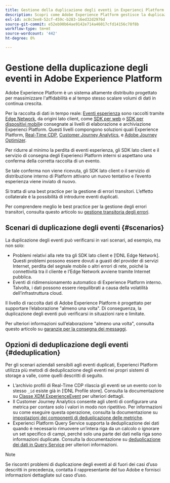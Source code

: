 ```yaml
---
title: Gestione della duplicazione degli eventi in Experienci Platform
description: Scopri come Adobe Experience Platform gestisce la duplicazione degli eventi
exl-id: ac8c3ee8-52cf-459c-b283-16ed32d2976d
source-git-commit: e52eb90b64ae9142e714a46017cfd14156c78f8b
workflow-type: tm+mt
source-wordcount: '442'
ht-degree: 0%

---
```


# Gestione della duplicazione degli eventi in Adobe Experience Platform

Adobe Experience Platform è un sistema altamente distribuito progettato per massimizzare l&#39;affidabilità e al tempo stesso scalare volumi di dati in continua crescita.

Per la raccolta di dati in tempo reale: [Eventi esperienza](../xdm/classes/experienceevent.md) sono raccolti tramite [Edge Network](../web-sdk/home.md#edge-network), da origini lato client, come [SDK per web](../web-sdk/home.md) o [SDK per dispositivi mobili](https://developer.adobe.com/client-sdks/home/)e consegnate ai livelli di elaborazione e archiviazione Experienci Platform. Questi livelli compongono soluzioni quali Experience Platform, [Real-Time CDP](../rtcdp/home.md), [Customer Journey Analytics](https://experienceleague.adobe.com/docs/analytics-platform/using/cja-overview/cja-overview.html?lang=it), e [Adobe Journey Optimizer](https://experienceleague.adobe.com/docs/journey-optimizer/using/ajo-home.html?lang=it).

Per ridurre al minimo la perdita di eventi esperienza, gli SDK lato client e il servizio di consegna degli Experienci Platform interni si aspettano una conferma della corretta raccolta di un evento.

Se tale conferma non viene ricevuta, gli SDK lato client o il servizio di distribuzione interno di Platform attivano un nuovo tentativo e l’evento esperienza viene inviato di nuovo.

Si tratta di una best practice per la gestione di errori transitori. L’effetto collaterale è la possibilità di introdurre eventi duplicati.

Per comprendere meglio le best practice per la gestione degli errori transitori, consulta questo articolo su [gestione transitoria degli errori](https://learn.microsoft.com/en-us/azure/architecture/best-practices/transient-faults).

## Scenari di duplicazione degli eventi {#scenarios}

La duplicazione degli eventi può verificarsi in vari scenari, ad esempio, ma non solo:

* Problemi relativi alla rete tra gli SDK lato client e [!DNL Edge Network]. Questi problemi possono essere dovuti a guasti del provider di servizi Internet, perdita del segnale mobile o altri errori di rete, poiché la connettività tra il cliente e l’Edge Network avviene tramite Internet pubblica.
* Eventi di ridimensionamento automatico di Experience Platform interno. Talvolta, i dati possono essere riequilibrati a causa della volatilità dell’infrastruttura cloud.

Il livello di raccolta dati di Adobe Experience Platform è progettato per supportare l’elaborazione &quot;almeno una volta&quot;. Di conseguenza, la duplicazione degli eventi può verificarsi in situazioni rare e limitate.

Per ulteriori informazioni sull’elaborazione &quot;almeno una volta&quot;, consulta questo articolo su [garanzie per la consegna dei messaggi](https://docs.confluent.io/kafka/design/delivery-semantics.html).

## Opzioni di deduplicazione degli eventi {#deduplication}

Per gli scenari aziendali sensibili agli eventi duplicati, Experienci Platform utilizza più metodi di deduplicazione degli eventi nei propri sistemi di storage a valle, come quelli descritti di seguito.

* L’archivio profili di Real-Time CDP rilascia gli eventi se un evento con lo stesso `_id` esiste già in [!DNL Profile store]. Consulta la documentazione su [Classe XDM ExperienceEvent](../xdm/classes/experienceevent.md) per ulteriori dettagli.
* Il Customer Journey Analytics consente agli utenti di configurare una metrica per contare solo i valori in modo non ripetitivo. Per informazioni su come eseguire questa operazione, consulta la documentazione su [impostazioni dei componenti di deduplicazione delle metriche](https://experienceleague.adobe.com/docs/analytics-platform/using/cja-dataviews/component-settings/metric-deduplication.html?lang=it).
* Experienci Platform Query Service supporta la deduplicazione dei dati quando è necessario rimuovere un’intera riga da un calcolo o ignorare un set specifico di campi, perché solo una parte dei dati nella riga sono informazioni duplicate. Consulta la documentazione su [deduplicazione dei dati in Query Service](../query-service/key-concepts/deduplication.md) per ulteriori informazioni.

>[!NOTE]
>
>Se riscontri problemi di duplicazione degli eventi al di fuori dei casi d’uso descritti in precedenza, contatta il rappresentante del tuo Adobe e fornisci informazioni dettagliate sul caso d’uso.
